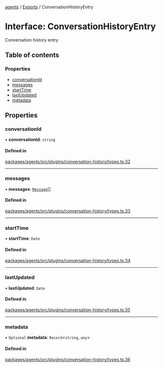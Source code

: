 <!-- 
 ⚠️  AUTO-GENERATED FILE - DO NOT EDIT MANUALLY
 This file is automatically generated by scripts/docs-generator.js
 To make changes, edit the source TypeScript files or update the generator script
-->

[agents](../../) / [Exports](../modules) / ConversationHistoryEntry

# Interface: ConversationHistoryEntry

Conversation history entry

## Table of contents

### Properties

- [conversationId](ConversationHistoryEntry#conversationid)
- [messages](ConversationHistoryEntry#messages)
- [startTime](ConversationHistoryEntry#starttime)
- [lastUpdated](ConversationHistoryEntry#lastupdated)
- [metadata](ConversationHistoryEntry#metadata)

## Properties

### conversationId

• **conversationId**: `string`

#### Defined in

[packages/agents/src/plugins/conversation-history/types.ts:32](https://github.com/woojubb/robota/blob/c50179e56752f80ea03c64201e29ab12275152bf/packages/agents/src/plugins/conversation-history/types.ts#L32)

___

### messages

• **messages**: [`Message`](../modules#message)[]

#### Defined in

[packages/agents/src/plugins/conversation-history/types.ts:33](https://github.com/woojubb/robota/blob/c50179e56752f80ea03c64201e29ab12275152bf/packages/agents/src/plugins/conversation-history/types.ts#L33)

___

### startTime

• **startTime**: `Date`

#### Defined in

[packages/agents/src/plugins/conversation-history/types.ts:34](https://github.com/woojubb/robota/blob/c50179e56752f80ea03c64201e29ab12275152bf/packages/agents/src/plugins/conversation-history/types.ts#L34)

___

### lastUpdated

• **lastUpdated**: `Date`

#### Defined in

[packages/agents/src/plugins/conversation-history/types.ts:35](https://github.com/woojubb/robota/blob/c50179e56752f80ea03c64201e29ab12275152bf/packages/agents/src/plugins/conversation-history/types.ts#L35)

___

### metadata

• `Optional` **metadata**: `Record`\<`string`, `any`\>

#### Defined in

[packages/agents/src/plugins/conversation-history/types.ts:36](https://github.com/woojubb/robota/blob/c50179e56752f80ea03c64201e29ab12275152bf/packages/agents/src/plugins/conversation-history/types.ts#L36)
